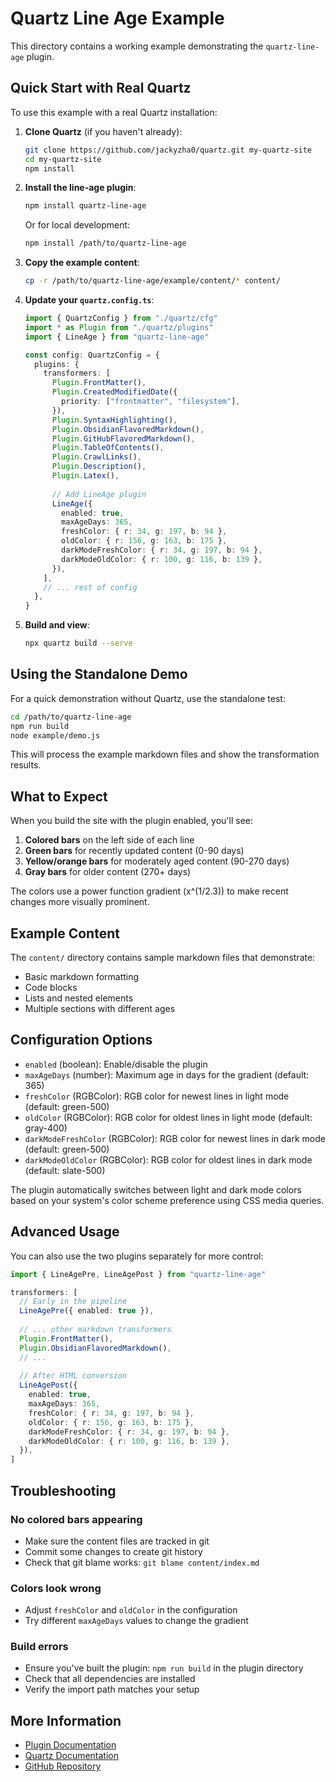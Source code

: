 # Quartz Line Age Example

This directory contains a working example demonstrating the `quartz-line-age` plugin.

## Quick Start with Real Quartz

To use this example with a real Quartz installation:

1. **Clone Quartz** (if you haven't already):
   ```bash
   git clone https://github.com/jackyzha0/quartz.git my-quartz-site
   cd my-quartz-site
   npm install
   ```

2. **Install the line-age plugin**:
   ```bash
   npm install quartz-line-age
   ```
   
   Or for local development:
   ```bash
   npm install /path/to/quartz-line-age
   ```

3. **Copy the example content**:
   ```bash
   cp -r /path/to/quartz-line-age/example/content/* content/
   ```

4. **Update your `quartz.config.ts`**:
   ```typescript
   import { QuartzConfig } from "./quartz/cfg"
   import * as Plugin from "./quartz/plugins"
   import { LineAge } from "quartz-line-age"

   const config: QuartzConfig = {
     plugins: {
       transformers: [
         Plugin.FrontMatter(),
         Plugin.CreatedModifiedDate({
           priority: ["frontmatter", "filesystem"],
         }),
         Plugin.SyntaxHighlighting(),
         Plugin.ObsidianFlavoredMarkdown(),
         Plugin.GitHubFlavoredMarkdown(),
         Plugin.TableOfContents(),
         Plugin.CrawlLinks(),
         Plugin.Description(),
         Plugin.Latex(),
         
         // Add LineAge plugin
         LineAge({
           enabled: true,
           maxAgeDays: 365,
           freshColor: { r: 34, g: 197, b: 94 },
           oldColor: { r: 156, g: 163, b: 175 },
           darkModeFreshColor: { r: 34, g: 197, b: 94 },
           darkModeOldColor: { r: 100, g: 116, b: 139 },
         }),
       ],
       // ... rest of config
     },
   }
   ```

5. **Build and view**:
   ```bash
   npx quartz build --serve
   ```

## Using the Standalone Demo

For a quick demonstration without Quartz, use the standalone test:

```bash
cd /path/to/quartz-line-age
npm run build
node example/demo.js
```

This will process the example markdown files and show the transformation results.

## What to Expect

When you build the site with the plugin enabled, you'll see:

1. **Colored bars** on the left side of each line
2. **Green bars** for recently updated content (0-90 days)
3. **Yellow/orange bars** for moderately aged content (90-270 days)
4. **Gray bars** for older content (270+ days)

The colors use a power function gradient (x^(1/2.3)) to make recent changes more visually prominent.

## Example Content

The `content/` directory contains sample markdown files that demonstrate:

- Basic markdown formatting
- Code blocks
- Lists and nested elements
- Multiple sections with different ages

## Configuration Options

- `enabled` (boolean): Enable/disable the plugin
- `maxAgeDays` (number): Maximum age in days for the gradient (default: 365)
- `freshColor` (RGBColor): RGB color for newest lines in light mode (default: green-500)
- `oldColor` (RGBColor): RGB color for oldest lines in light mode (default: gray-400)
- `darkModeFreshColor` (RGBColor): RGB color for newest lines in dark mode (default: green-500)
- `darkModeOldColor` (RGBColor): RGB color for oldest lines in dark mode (default: slate-500)

The plugin automatically switches between light and dark mode colors based on your system's color scheme preference using CSS media queries.

## Advanced Usage

You can also use the two plugins separately for more control:

```typescript
import { LineAgePre, LineAgePost } from "quartz-line-age"

transformers: [
  // Early in the pipeline
  LineAgePre({ enabled: true }),
  
  // ... other markdown transformers
  Plugin.FrontMatter(),
  Plugin.ObsidianFlavoredMarkdown(),
  // ...
  
  // After HTML conversion
  LineAgePost({
    enabled: true,
    maxAgeDays: 365,
    freshColor: { r: 34, g: 197, b: 94 },
    oldColor: { r: 156, g: 163, b: 175 },
    darkModeFreshColor: { r: 34, g: 197, b: 94 },
    darkModeOldColor: { r: 100, g: 116, b: 139 },
  }),
]
```

## Troubleshooting

### No colored bars appearing

- Make sure the content files are tracked in git
- Commit some changes to create git history
- Check that git blame works: `git blame content/index.md`

### Colors look wrong

- Adjust `freshColor` and `oldColor` in the configuration
- Try different `maxAgeDays` values to change the gradient

### Build errors

- Ensure you've built the plugin: `npm run build` in the plugin directory
- Check that all dependencies are installed
- Verify the import path matches your setup

## More Information

- [Plugin Documentation](../README.md)
- [Quartz Documentation](https://quartz.jzhao.xyz/)
- [GitHub Repository](https://github.com/tomoyanonymous/quartz-line-age)
